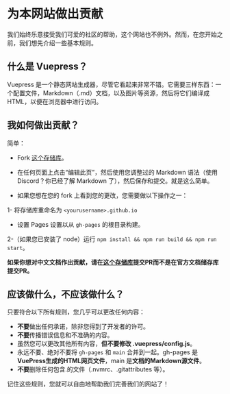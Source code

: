 # 为本网站做出贡献

我们始终乐意接受我们可爱的社区的帮助，这个网站也不例外。然而，在您开始之前，我们想先介绍一些基本规则。

## 什么是 Vuepress？
Vuepress 是一个静态网站生成器，尽管它看起来非常不错。它需要三样东西：一个配置文件，Markdown（.md）文档，以及图片等资源，然后将它们编译成 HTML，以便在浏览器中进行访问。

## 我如何做出贡献？
简单：
* Fork [这个存储库](https://github.com/CuteLittleSky/pojavlauncherteam.github.io)。

* 在任何页面上点击“编辑此页”，然后使用您调整过的 Markdown 语法（使用 Discord？你已经了解 Markdown 了），然后保存和提交。就是这么简单。

* 如果您想在您的 fork 上看到您的更改，您需要做以下操作之一：

1- 将存储库重命名为 `<yourusername>.github.io`

* 设置 Pages 设置以从 `gh-pages` 的根目录构建。

2-（如果您已安装了 node）运行 `npm install && npm run build && npm run start`。

**如果你想对中文文档作出贡献，请在[这个存储库](https://github.com/CuteLittleSky/pojavlauncherteam.github.io)提交PR而不是在官方文档储存库提交PR。**

## 应该做什么，不应该做什么？
只要符合以下所有规则，您几乎可以更改任何内容：

- **不要**做出任何承诺，除非您得到了开发者的许可。
- **不要**传播错误信息和不准确的内容。
- 虽然您可以更改其他所有内容，**但不要修改 .vuepress/config.js**。
- 永远不要、绝对不要将 `gh-pages` 和 `main` 合并到一起。gh-pages 是**VuePress生成的HTML网页文件**，main 是**文档的Markdown源文件**。
- **不要**删除任何包含.的文件（.nvmrc、.gitattributes 等）。

记住这些规则，您就可以自由地帮助我们完善我们的网站了！
